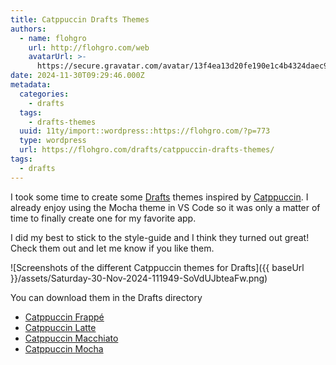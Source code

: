 ```yaml
---
title: Catppuccin Drafts Themes
authors:
  - name: flohgro
    url: http://flohgro.com/web
    avatarUrl: >-
      https://secure.gravatar.com/avatar/13f4ea13d20fe190e1c4b4324daec918?s=96&d=mm&r=g
date: 2024-11-30T09:29:46.000Z
metadata:
  categories:
    - drafts
  tags:
    - drafts-themes
  uuid: 11ty/import::wordpress::https://flohgro.com/?p=773
  type: wordpress
  url: https://flohgro.com/drafts/catppuccin-drafts-themes/
tags:
  - drafts
---
```

I took some time to create some [Drafts](https://getdrafts.com) themes inspired by [Catppuccin](https://catppuccin.com). I already enjoy using the Mocha theme in VS Code so it was only a matter of time to finally create one for my favorite app.

I did my best to stick to the style-guide and I think they turned out great! Check them out and let me know if you like them.

![Screenshots of the different Catppuccin themes for Drafts]({{ baseUrl }}/assets/Saturday-30-Nov-2024-111949-SoVdUJbteaFw.png)

You can download them in the Drafts directory

- [Catppuccin Frappé](https://directory.getdrafts.com/t/2Vn)
- [Catppuccin Latte](https://directory.getdrafts.com/t/2Vo)
- [Catppuccin Macchiato](https://directory.getdrafts.com/t/2Vp)
- [Catppuccin Mocha](https://directory.getdrafts.com/t/2Vm)
